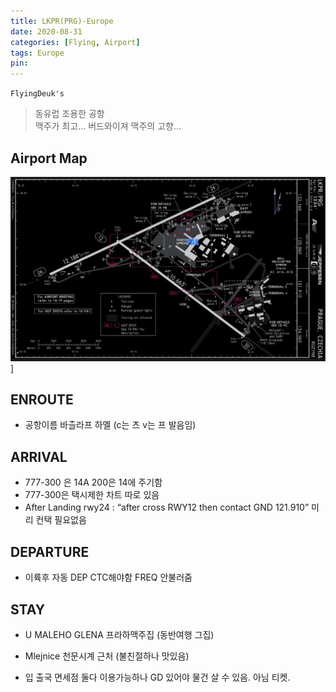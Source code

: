 ```yaml
---
title: LKPR(PRG)-Europe
date: 2020-08-31
categories: [Flying, Airport]
tags: Europe
pin:
---
```

`FlyingDeuk's`
>동유럽 조용한 공항 <br>
맥주가 최고... 버드와이져 맥주의 고향...

## Airport Map
![prg](/img/flying/airport/prg_ap.jpg)]

## ENROUTE
- 공항이름 바츨라프 하멜 (c는 츠 v는 프 발음임)

## ARRIVAL
- 777-300 은 14A 200은 14에 주기함
- 777-300은 택시제한 차트 따로 있음
- After Landing rwy24 : “after cross RWY12 then contact GND 121.910” 미리 컨택 필요없음

## DEPARTURE
- 이륙후 자동 DEP CTC해야함  FREQ 안불러줌

## STAY
- U MALEHO GLENA 프라하맥주집 (동반여행 그집)
- Mlejnice 천문시계 근처 (불친절하나 맛있음)

- 입 출국 면세점 둘다 이용가능하나 GD 있어야 물건 살 수 있음. 아님 티켓.

